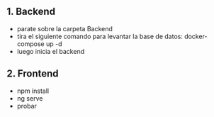 ## 1. Backend
- parate sobre la carpeta Backend
- tira el siguiente comando para levantar la base de datos: docker-compose up -d
- luego inicia el backend

## 2. Frontend
- npm install
- ng serve
- probar
